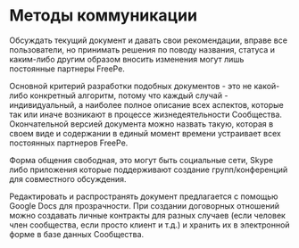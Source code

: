 # Методы коммуникации


Обсуждать текущий документ и давать свои рекомендации, вправе все пользователи, но принимать решения по поводу названия, статуса и каким-либо другим образом вносить изменения могут лишь постоянные партнеры FreePe.

Основной критерий разработки подобных документов - это не какой-либо конкретный алгоритм, потому что каждый случай - индивидуальный, а наиболее полное описание всех аспектов, которые так или иначе возникают в процессе жизнедеятельности Сообщества. Окончательной версией документа можно назвать такую, которая в своем виде и содержании в единый момент времени устраивает всех постоянных партнеров FreePe. 

Форма общения свободная, это могут быть социальные сети, Skype либо приложения которые поддерживают создание групп/конференций для совместного обсуждения.

Редактировать и распространять документ предлагается с помощью Google Docs для прозрачности. При создании договорных отношений можно создавать личные контракты для разных случаев (если человек член сообщества, если просто клиент и т.д.) и хранить их в электронной форме в базе данных Сообщества. 